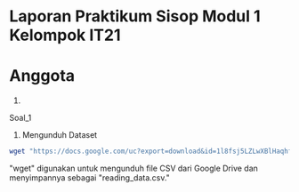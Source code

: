 # Laporan Praktikum Sisop Modul 1 Kelompok IT21
# Anggota
1. 
Soal_1
1.  Mengunduh Dataset
```sh
wget "https://docs.google.com/uc?export=download&id=1l8fsj5LZLwXBlHaqhfJVjz_T0p7EJjqV" -O reading_data.csv
```
"wget" digunakan untuk mengunduh file CSV dari Google Drive dan menyimpannya sebagai "reading_data.csv."
